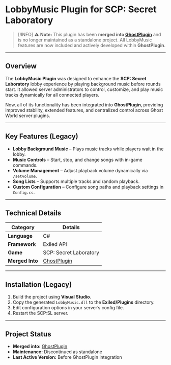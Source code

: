 # LobbyMusic Plugin for SCP: Secret Laboratory

>[!INFO]
> ⚠️ **Note:** This plugin has been **merged into [GhostPlugin](https://github.com/Hanbin-GW/GhostPlugin)** and is no longer maintained as a standalone project.
> All LobbyMusic features are now included and actively developed within **GhostPlugin**.

---

## Overview

The **LobbyMusic Plugin** was designed to enhance the **SCP: Secret Laboratory** lobby experience by playing background music before rounds start.
It allowed server administrators to control, customize, and play music tracks dynamically for all connected players.

Now, all of its functionality has been integrated into **GhostPlugin**, providing improved stability, extended features, and centralized control across Ghost World server plugins.

---

## Key Features (Legacy)

* **Lobby Background Music** – Plays music tracks while players wait in the lobby.
* **Music Controls** – Start, stop, and change songs with in-game commands.
* **Volume Management** – Adjust playback volume dynamically via `/setvolume`.
* **Song Lists** – Supports multiple tracks and random playback.
* **Custom Configuration** – Configure song paths and playback settings in `Config.cs`.

---

## Technical Details

| Category        | Details                                                 |
| --------------- | ------------------------------------------------------- |
| **Language**    | C#                                                      |
| **Framework**   | Exiled API                                              |
| **Game**        | SCP: Secret Laboratory                                  |
| **Merged Into** | [GhostPlugin](https://github.com/Hanbin-GW/GhostPlugin) |

---

## Installation (Legacy)

1. Build the project using **Visual Studio**.
2. Copy the generated `LobbyMusic.dll` to the **Exiled/Plugins** directory.
3. Edit configuration options in your server’s config file.
4. Restart the SCP:SL server.

---

## Project Status

* **Merged into:** [GhostPlugin](https://github.com/Hanbin-GW/GhostPlugin)
* **Maintenance:** Discontinued as standalone
* **Last Active Version:** Before GhostPlugin integration
